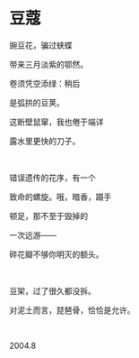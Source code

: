 # 豆蔻

豌豆花，骗过蛱蝶

带来三月淡紫的鄂然。

卷须凭空添绿：稍后

是弧拱的豆荚。

这断壁鼠窜，我也倦于端详

露水里更快的刀子。

<br>

错误遗传的花序，有一个

致命的螺旋。哦，暗香，蹑手

顿足，那不至于毁掉的

一次远游——

碎花瓣不够你明灭的额头。

<br>

豆架，过了很久都没拆。

对泥土而言，琵琶骨，恰恰是允许。

<br>

2004.8
